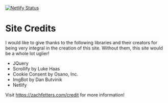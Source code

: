 [![Netlify Status](https://api.netlify.com/api/v1/badges/704846e1-5de9-4873-a2d4-be6a0f9b3a7b/deploy-status)](https://app.netlify.com/sites/zfett/deploys)

# Site Credits  
I would like to give thanks to the following libraries and their creators for being very integral in the creation of this site. Without them, this site would be a whole lot uglier!  

- JQuery
- Scrollify by Luke Haas
- Cookie Consent by Osano, Inc.
- ImgBot by Dan Butvinik
- Netlify  

Visit https://zachfetters.com/credit for more information!
